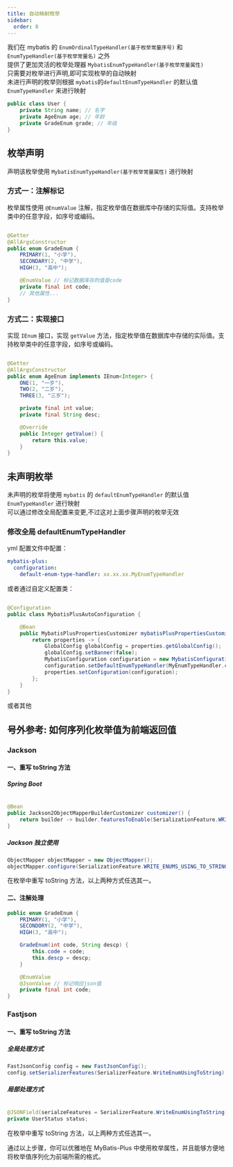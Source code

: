 ```yaml
---
title: 自动映射枚举
sidebar:
  order: 8
---
```


我们在 mybatis 的 `EnumOrdinalTypeHandler(基于枚举常量序号)` 和 `EnumTypeHandler(基于枚举常量名)` 之外  
提供了更加灵活的枚举处理器 `MybatisEnumTypeHandler(基于枚举常量属性)`  
只需要对枚举进行声明,即可实现枚举的自动映射  
未进行声明的枚举则根据 `mybatis`的`defaultEnumTypeHandler` 的默认值`EnumTypeHandler` 来进行映射

```java
public class User {
    private String name; // 名字
    private AgeEnum age; // 年龄
    private GradeEnum grade; // 年级
}
```

## 枚举声明

声明该枚举使用 `MybatisEnumTypeHandler(基于枚举常量属性)` 进行映射

### 方式一：注解标记

枚举属性使用 `@EnumValue` 注解，指定枚举值在数据库中存储的实际值。支持枚举类中的任意字段，如序号或编码。

```java

@Getter
@AllArgsConstructor
public enum GradeEnum {
    PRIMARY(1, "小学"),
    SECONDARY(2, "中学"),
    HIGH(3, "高中");

    @EnumValue // 标记数据库存的值是code
    private final int code;
    // 其他属性...
}
```

### 方式二：实现接口

实现 `IEnum` 接口，实现 `getValue` 方法，指定枚举值在数据库中存储的实际值。支持枚举类中的任意字段，如序号或编码。

```java

@Getter
@AllArgsConstructor
public enum AgeEnum implements IEnum<Integer> {
    ONE(1, "一岁"),
    TWO(2, "二岁"),
    THREE(3, "三岁");

    private final int value;
    private final String desc;

    @Override
    public Integer getValue() {
        return this.value;
    }
}
```

## 未声明枚举

未声明的枚举将使用 `mybatis` 的 `defaultEnumTypeHandler` 的默认值 `EnumTypeHandler` 进行映射  
可以通过修改全局配置来变更,不过这对上面步骤声明的枚举无效

### 修改全局 defaultEnumTypeHandler

yml 配置文件中配置：

```yml
mybatis-plus:
  configuration:
    default-enum-type-handler: xx.xx.xx.MyEnumTypeHandler
```

或者通过自定义配置类：

```java

@Configuration
public class MybatisPlusAutoConfiguration {

    @Bean
    public MybatisPlusPropertiesCustomizer mybatisPlusPropertiesCustomizer() {
        return properties -> {
            GlobalConfig globalConfig = properties.getGlobalConfig();
            globalConfig.setBanner(false);
            MybatisConfiguration configuration = new MybatisConfiguration();
            configuration.setDefaultEnumTypeHandler(MyEnumTypeHandler.class);
            properties.setConfiguration(configuration);
        };
    }
}
```

或者其他

## 号外参考: 如何序列化枚举值为前端返回值

### Jackson

#### 一、重写 toString 方法

##### Spring Boot

```java

@Bean
public Jackson2ObjectMapperBuilderCustomizer customizer() {
    return builder -> builder.featuresToEnable(SerializationFeature.WRITE_ENUMS_USING_TO_STRING);
}
```

##### Jackson 独立使用

```java
ObjectMapper objectMapper = new ObjectMapper();
objectMapper.configure(SerializationFeature.WRITE_ENUMS_USING_TO_STRING, true);
```

在枚举中重写 toString 方法，以上两种方式任选其一。

#### 二、注解处理

```java
public enum GradeEnum {
    PRIMARY(1, "小学"),
    SECONDORY(2, "中学"),
    HIGH(3, "高中");

    GradeEnum(int code, String descp) {
        this.code = code;
        this.descp = descp;
    }

    @EnumValue
    @JsonValue // 标记响应json值
    private final int code;
}
```

### Fastjson

#### 一、重写 toString 方法

##### 全局处理方式

```java
FastJsonConfig config = new FastJsonConfig();
config.setSerializerFeatures(SerializerFeature.WriteEnumUsingToString);
```

##### 局部处理方式

```java

@JSONField(serialzeFeatures = SerializerFeature.WriteEnumUsingToString)
private UserStatus status;
```

在枚举中重写 toString 方法，以上两种方式任选其一。

通过以上步骤，你可以优雅地在 MyBatis-Plus 中使用枚举属性，并且能够方便地将枚举值序列化为前端所需的格式。

